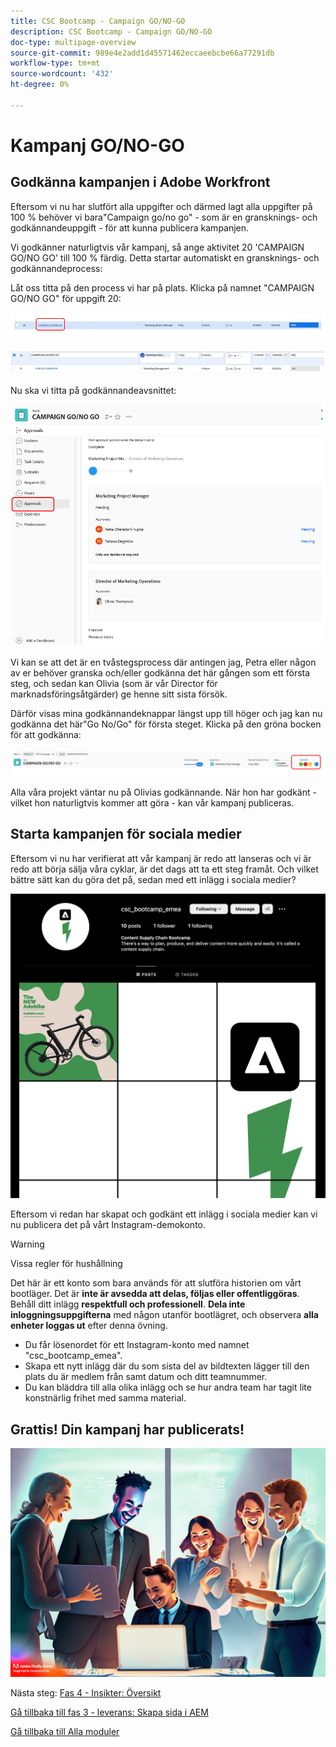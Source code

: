```yaml
---
title: CSC Bootcamp - Campaign GO/NO-GO
description: CSC Bootcamp - Campaign GO/NO-GO
doc-type: multipage-overview
source-git-commit: 989e4e2add1d45571462eccaeebcbe66a77291db
workflow-type: tm+mt
source-wordcount: '432'
ht-degree: 0%

---
```


# Kampanj GO/NO-GO

## Godkänna kampanjen i Adobe Workfront

Eftersom vi nu har slutfört alla uppgifter och därmed lagt alla uppgifter på 100 % behöver vi bara&quot;Campaign go/no go&quot; - som är en gransknings- och godkännandeuppgift - för att kunna publicera kampanjen.

Vi godkänner naturligtvis vår kampanj, så ange aktivitet 20 &#39;CAMPAIGN GO/NO GO&#39; till 100 % färdig. Detta startar automatiskt en gransknings- och godkännandeprocess:

Låt oss titta på den process vi har på plats. Klicka på namnet &quot;CAMPAIGN GO/NO GO&quot; för uppgift 20:

![Klicka på uppgiften](./images/gonogo-button.png)

![Uppdatera informationen](./images/gonogo-details.png)

Nu ska vi titta på godkännandeavsnittet:

![Klicka på godkännandena](./images/gonogo-approvals.png)

Vi kan se att det är en tvåstegsprocess där antingen jag, Petra eller någon av er behöver granska och/eller godkänna det här gången som ett första steg, och sedan kan Olivia (som är vår Director för marknadsföringsåtgärder) ge henne sitt sista försök.

Därför visas mina godkännandeknappar längst upp till höger och jag kan nu godkänna det här&quot;Go No/Go&quot; för första steget. Klicka på den gröna bocken för att godkänna:

![godkänna kampanjen](./images/gongo-given-approvals.png)

Alla våra projekt väntar nu på Olivias godkännande. När hon har godkänt - vilket hon naturligtvis kommer att göra - kan vår kampanj publiceras.

## Starta kampanjen för sociala medier

Eftersom vi nu har verifierat att vår kampanj är redo att lanseras och vi är redo att börja sälja våra cyklar, är det dags att ta ett steg framåt. Och vilket bättre sätt kan du göra det på, sedan med ett inlägg i sociala medier?

![Demo-Instagram](./images/instagram-overview.png)

Eftersom vi redan har skapat och godkänt ett inlägg i sociala medier kan vi nu publicera det på vårt Instagram-demokonto.

>[!WARNING]
> Vissa regler för hushållning
> 
> Det här är ett konto som bara används för att slutföra historien om vårt bootläger. Det är **inte är avsedda att delas, följas eller offentliggöras**. Behåll ditt inlägg **respektfull och professionell**. **Dela inte inloggningsuppgifterna** med någon utanför bootlägret, och observera **alla enheter loggas ut** efter denna övning.

- Du får lösenordet för ett Instagram-konto med namnet &quot;csc_bootcamp_emea&quot;.
- Skapa ett nytt inlägg där du som sista del av bildtexten lägger till den plats du är medlem från samt datum och ditt teamnummer.
- Du kan bläddra till alla olika inlägg och se hur andra team har tagit lite konstnärlig frihet med samma material.

## Grattis! Din kampanj har publicerats!

![Kampanjstart](./images/launch.jpg)

Nästa steg: [Fas 4 - Insikter: Översikt](../insights/overview.md)

[Gå tillbaka till fas 3 - leverans: Skapa sida i AEM](./app.md)

[Gå tillbaka till Alla moduler](../../overview.md)
